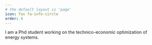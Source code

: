 ```yaml
---
# the default layout is 'page'
icon: fas fa-info-circle
order: 4
---
```


I am a Phd student working on the technico-economic optimization of energy systems. 
